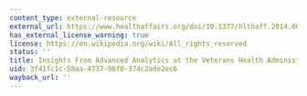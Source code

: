 ```yaml
---
content_type: external-resource
external_url: https://www.healthaffairs.org/doi/10.1377/hlthaff.2014.0054
has_external_license_warning: true
license: https://en.wikipedia.org/wiki/All_rights_reserved
status: ''
title: Insights From Advanced Analytics at the Veterans Health Administration.
uid: 3f41fc1c-58aa-4737-96f0-374c2ade2ec6
wayback_url: ''
---
```

